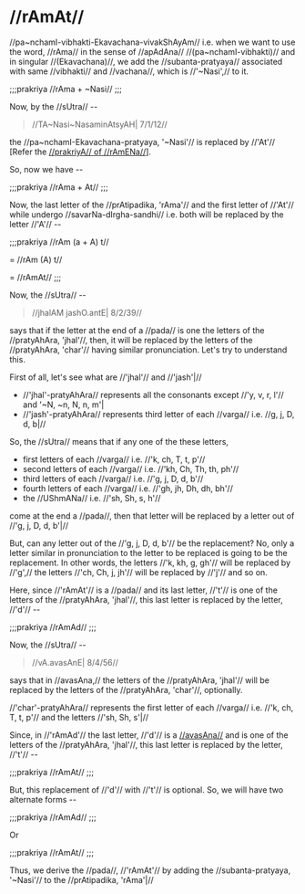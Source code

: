 # //rAmAt//

//pa~nchamI-vibhakti-Ekavachana-vivakShAyAm// i.e. when we want to use
the word, //rAma// in the sense of //apAdAna// //(pa~nchamI-vibhakti)//
and in singular //(Ekavachana)//, we add the //subanta-pratyaya//
associated with same //vibhakti// and //vachana//, which is
//'~Nasi',// to it.

;;;prakriya
//rAma + ~Nasi//
;;;

Now, by the //sUtra// --

> //TA~Nasi~NasaminAtsyAH| 7/1/12//

the //pa~nchamI-Ekavachana-pratyaya, '~Nasi'// is replaced by //'At'//
\[Refer the [//prakriyA// of
//rAmENa//](#/shadlinga-prakaranam/raama-sabdah/raama-3-1)].

So, now we have --

;;;prakriya
//rAma + At//
;;;

<!--anEkAlshitsarvasya-->

Now, the last letter of the //prAtipadika, 'rAma'// and the first letter
of //'At'// while undergo //savarNa-dIrgha-sandhi// i.e. both will be
replaced by the letter //'A'// --

;;;prakriya
//rAm (a + A) t//

= //rAm (A) t//

= //rAmAt//
;;;

Now, the //sUtra// --

> //jhalAM jashO.antE| 8/2/39//

says that if the letter at the end of a //pada// is one the letters of
the //pratyAhAra, 'jhal'//, then, it will be replaced by the letters of
the //pratyAhAra, 'char'// having similar pronunciation. Let's try to
understand this.

First of all, let's see what are //'jhal'// and //'jash'|//

-   //'jhal'-pratyAhAra// represents all the consonants except //'y, v,
    r, l'// and <vt>'~N, ~n, N, n, m'|</vt>
-   //'jash'-pratyAhAra// represents third letter of each //varga// i.e.
    //g, j, D, d, b|//

So, the //sUtra// means that if any one of the these letters,

-   first letters of each //varga// i.e. //'k, ch, T, t, p'//
-   second letters of each //varga// i.e. //'kh, Ch, Th, th, ph'//
-   third letters of each //varga// i.e. //'g, j, D, d, b'//
-   fourth letters of each //varga// i.e. //'gh, jh, Dh, dh, bh'//
-   the //UShmANa// i.e. //'sh, Sh, s, h'//

come at the end a //pada//, then that letter will be replaced by a
letter out of //'g, j, D, d, b'|//

But, can any letter out of the //'g, j, D, d, b'// be the replacement?
No, only a letter similar in pronunciation to the letter to be replaced
is going to be the replacement. In other words, the letters //'k, kh, g,
gh'// will be replaced by //'g',// the letters //'ch, Ch, j, jh'// will
be replaced by //'j'// and so on.

Here, since //'rAmAt'// is a //pada// and its last letter, //'t'// is
one of the letters of the //pratyAhAra, 'jhal'//, this last letter
is replaced by the letter, //'d'// --

;;;prakriya
//rAmAd//
;;;

Now, the //sUtra// --

> //vA.avasAnE| 8/4/56//

says that in //avasAna,// the letters of the //pratyAhAra, 'jhal'// will
be replaced by the letters of the //pratyAhAra, 'char'//, optionally.

//'char'-pratyAhAra// represents the first letter of each //varga// i.e.
//'k, ch, T, t, p'// and the letters //'sh, Sh, s'|//

Since, in //'rAmAd'// the last letter, //'d'// is a
[//avasAna//](#/shadlinga-prakaranam/general/avasana) and is one of the
letters of the //pratyAhAra, 'jhal'//, this last letter is replaced
by the letter, //'t'// --

;;;prakriya
//rAmAt//
;;;

But, this replacement of //'d'// with //'t'// is optional. So, we will
have two alternate forms --

;;;prakriya
//rAmAd//
;;;

Or

;;;prakriya
//rAmAt//
;;;

Thus, we derive the //pada//, //'rAmAt'// by adding the
//subanta-pratyaya, '~Nasi'// to the //prAtipadika, 'rAma'|//

